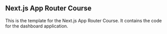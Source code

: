 ## Next.js App Router Course 

This is the template for the Next.js App Router Course. It contains the code for the dashboard application.


